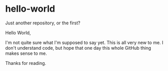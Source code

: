 # hello-world
Just another repository, or the first?

Hello World, 

I'm not quite sure what I'm supposed to say yet. This is all very new to me. I don't understand code, but hope that one day this whole GitHub thing makes sense to me. 

Thanks for reading.
